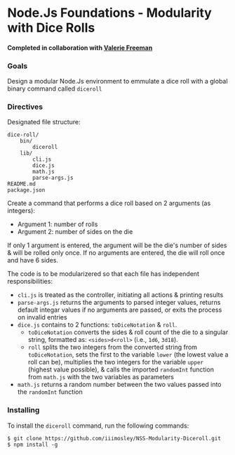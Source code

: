 # Node.Js Foundations - Modularity with Dice Rolls
#### Completed in collaboration with [Valerie Freeman](www.github.com/Valerie-Freeman)

### Goals
Design a modular Node.Js environment to emmulate a dice roll with a global binary command called `diceroll`

### Directives
Designated file structure:
```
dice-roll/
    bin/
        diceroll
    lib/
        cli.js
        dice.js
        math.js
        parse-args.js
README.md
package.json
```

Create a command that performs a dice roll based on 2 arguments (as integers):
  - Argument 1: number of rolls
  - Argument 2: number of sides on the die

If only 1 argument is entered, the argument will be the die's number of sides & will be rolled only once. If no arguments are entered, the die will roll once and have 6 sides.

The code is to be modularizered so that each file has independent responsibilities:
  - `cli.js` is treated as the controller, initiating all actions & printing results
  - `parse-args.js` returns the arguments to parsed integer values, returns default integar values if no arguments are passed, or exits the process on invalid entries
  - `dice.js` contains to 2 functions:  `toDiceNotation` & `roll`. 
    - `toDiceNotation` converts the sides & roll count of the die to a singular string, formatted as: `<sides>d<roll>`  (i.e., `1d6`, `3d18`). 
    - `roll` splits the two integers from the converted string from `toDiceNotation`, sets the first to the variable `lower` (the lowest value a roll can be), multiplies the two integers for the variable `upper` (highest value possible), & calls the imported `randomInt` function from `math.js` with the two variables as parameters
  - `math.js` returns a random number between the two values passed into the `randomInt` function

### Installing
To install the `diceroll` command, run the following commands:
```
$ git clone https://github.com/iiimosley/NSS-Modularity-Diceroll.git
$ npm install -g
``` 
